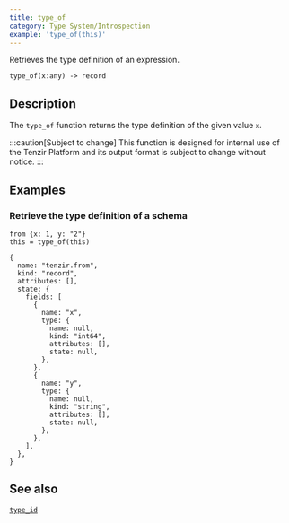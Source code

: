 ```yaml
---
title: type_of
category: Type System/Introspection
example: 'type_of(this)'
---
```


Retrieves the type definition of an expression.

```tql
type_of(x:any) -> record
```

## Description

The `type_of` function returns the type definition of the given value `x`.

:::caution[Subject to change]
This function is designed for internal use of the Tenzir Platform and its output
format is subject to change without notice.
:::

## Examples

### Retrieve the type definition of a schema

```tql
from {x: 1, y: "2"}
this = type_of(this)
```

```tql
{
  name: "tenzir.from",
  kind: "record",
  attributes: [],
  state: {
    fields: [
      {
        name: "x",
        type: {
          name: null,
          kind: "int64",
          attributes: [],
          state: null,
        },
      },
      {
        name: "y",
        type: {
          name: null,
          kind: "string",
          attributes: [],
          state: null,
        },
      },
    ],
  },
}
```

## See also

[`type_id`](/reference/functions/type_id)

